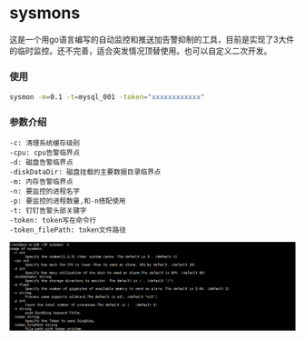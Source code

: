 # sysmons

这是一个用go语言编写的自动监控和推送加告警抑制的工具，目前是实现了3大件的临时监控。还不完善，适合突发情况顶替使用。也可以自定义二次开发。

### 使用

```bash
sysmon -m=0.1 -t=mysql_001 -token="xxxxxxxxxxxx" 
```

### 参数介绍

```
-c: 清理系统缓存级别
-cpu: cpu告警临界点
-d: 磁盘告警临界点
-diskDataDir: 磁盘挂载的主要数据目录临界点
-m: 内存告警临界点
-n: 要监控的进程名字
-p: 要监控的进程数量,和-n搭配使用
-t: 钉钉告警头部关键字
-token: token写在命令行
-token_filePath: token文件路径
```

![](pic/sysmons.png)
